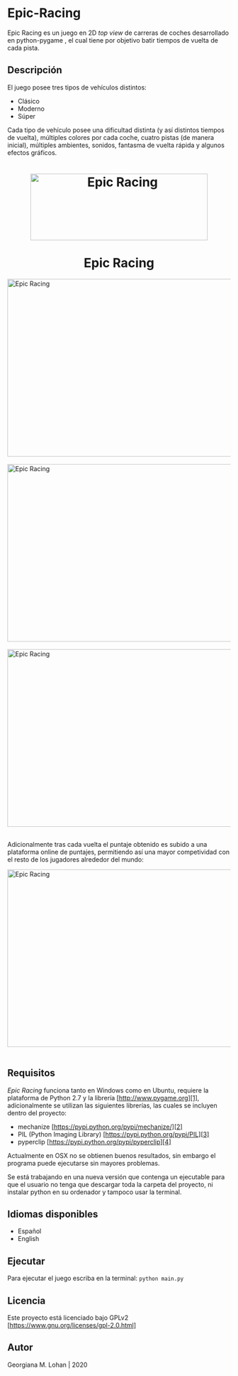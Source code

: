 # Epic-Racing
Epic Racing es un juego en 2D _top view_ de carreras de coches desarrollado en python-pygame , el cual tiene por objetivo batir tiempos de vuelta de cada pista.

## Descripción

El juego posee tres tipos de vehículos distintos:

- Clásico
- Moderno
- Súper

Cada tipo de vehículo posee una dificultad distinta (y así distintos tiempos de vuelta), múltiples colores por cada coche, cuatro pistas (de manera inicial), múltiples ambientes, sonidos, fantasma de vuelta rápida y algunos efectos gráficos.

<h1 align="center">
  <img alt="Epic Racing" src="https://github.com/GML1591/EpicRacing/blob/master/manual3.png" width="400px" height="150px" />
  <br /><br />
  Epic Racing</h1>
  

  <img alt="Epic Racing" src="https://github.com/GML1591/EpicRacing/blob/master/coche1.png" width="750px" height="400px" />
  <br /><br />
  
  <img alt="Epic Racing" src="https://github.com/GML1591/EpicRacing/blob/master/coche2.png" width="750px" height="400px" />
  <br /><br />
  
  <img alt="Epic Racing" src="https://github.com/GML1591/EpicRacing/blob/master/coche3.png" width="750px" height="400px" />
  <br /><br />
  
  Adicionalmente tras cada vuelta el puntaje obtenido es subido a una plataforma online de puntajes, permitiendo así una mayor competividad con el resto de los jugadores alrededor del mundo:
  
  <img alt="Epic Racing" src="https://github.com/GML1591/EpicRacing/blob/master/scoreboard.png" width="750px" height="400px" />
  <br /><br />

## Requisitos
_Epic Racing_ funciona tanto en Windows como en Ubuntu, requiere la plataforma de Python 2.7 y la librería [http://www.pygame.org][1], adicionalmente se utilizan las siguientes librerías, las cuales se incluyen dentro del proyecto:
- mechanize [https://pypi.python.org/pypi/mechanize/][2]
- PIL (Python Imaging Library) [https://pypi.python.org/pypi/PIL][3]
- pyperclip [https://pypi.python.org/pypi/pyperclip][4]

Actualmente en OSX no se obtienen buenos resultados, sin embargo el programa puede ejecutarse sin mayores problemas.

Se está trabajando en una nueva versión que contenga un ejecutable para que el usuario no tenga que descargar toda la carpeta del proyecto, ni instalar python en su ordenador y tampoco usar la terminal.

## Idiomas disponibles
- Español
- English

## Ejecutar
Para ejecutar el juego escriba en la terminal: ```python main.py```

## Licencia
Este proyecto está licenciado bajo GPLv2 [https://www.gnu.org/licenses/gpl-2.0.html]

[1]: http://www.pygame.org/ "http://www.pygame.org"
[2]: https://pypi.python.org/pypi/mechanize/
[3]: https://pypi.python.org/pypi/PIL
[4]: https://pypi.python.org/pypi/pyperclip
[5]: https://www.gnu.org/licenses/gpl-2.0.html


## Autor
Georgiana M. Lohan | 2020
